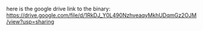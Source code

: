 here is the google drive link to the binary: https://drive.google.com/file/d/1RkDJ_Y0L490NzhveaqyMkhUDqmGz2OJM/view?usp=sharing
